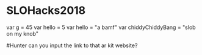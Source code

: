 # SLOHacks2018

var g = 45
var hello = 5
var hello = "a bamf"
var chiddyChiddyBang = "slob on my knob"


#Hunter can you input the link to that ar kit website?
